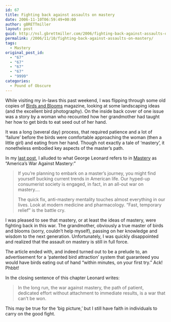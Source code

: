 ```yaml
---
id: 67
title: Fighting back against assaults on mastery
date: 2006-11-10T06:59:49+00:00
author: gBRETTmiller
layout: post
guid: http://nsl.gbrettmiller.com/2006/fighting-back-against-assaults-on-mastery
permalink: /2006/11/10/fighting-back-against-assaults-on-mastery/
tags:
  - Mastery
original_post_id:
  - "67"
  - "67"
  - "67"
  - "67"
  - "9999"
categories:
  - Pound of Obscure
---
```

While visiting my in-laws this past weekend, I was flipping through some old copies of [Birds and Blooms](http://www.birdsandblooms.com/ "Birds and Blooms magazine") magazine, looking at some landscaping ideas (and the excellent bird photography). On the inside back cover of one issue was a story by a woman who recounted how her grandmother had taught her how to get birds to eat seed out of her hand.

It was a long (several day) process, that required patience and a lot of &#8216;failure&#8217; before the birds were comfortable approaching the woman (then a little girl) and eating from her hand. Though not exactly a tale of &#8216;mastery&#8217;, it nonetheless embodied key aspects of the master&#8217;s path.

In my [last post](http://nsl.gbrettmiller.com/2006/mastery-on-the-dance-floor-hobby-turned-world-record "Mastery on the dance floor - Hobby turned world record"), I alluded to what George Leonard refers to in [Mastery](http://www.amazon.com/gp/product/0452267560/ref=pd_sim_b_1/002-0054287-6120840?ie=UTF8 "Mastery - The Keys to Success and Long-Term Fullfillment") as &#8220;America&#8217;s War Against Mastery:&#8221;

<blockquote cite="http://www.amazon.com/gp/product/0452267560/ref=pd_sim_b_1/002-0054287-6120840?ie=UTF8" title="Mastery - The Keys to Success and Long-Term Fullfillment">
  <p>
    If you&#8217;re planning to embark on a master&#8217;s journey, you might find yourself bucking current trends in American life. Our hyped-up consumerist society is engaged, in fact, in an all-out war on mastery&#8230;.
  </p>
  
  <p>
    The quick fix, anti-mastery mentality touches almost everything in our lives. Look at modern medicine and pharmacology. &#8220;Fast, temporary relief&#8221; is the battle cry.
  </p>
</blockquote>

I was pleased to see that mastery, or at least the ideas of mastery, were fighting back in this war. The grandmother, obviously a true master of birds and blooms (sorry, couldn&#8217;t help myself), passing on her knowledge and wisdom to the next generation. Unfortunately, I was quickly disappointed and realized that the assault on mastery is still in full force.

The article ended with, and indeed turned out to be a prelude to, an advertisement for a &#8216;patented bird attraction&#8217; system that guaranteed you would have birds eating out of hand &#8220;within minutes, on your first try.&#8221; Ack! Phbbt!

In the closing sentence of this chapter Leonard writes:

> In the long run, the war against mastery, the path of patient, dedicated effort without attachment to immediate results, is a war that can&#8217;t be won.

This may be true for the &#8216;big picture,&#8217; but I still have faith in individuals to carry on the good fight.
